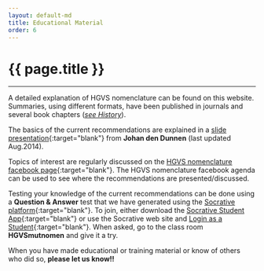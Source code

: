 ```yaml
---
layout: default-md
title: Educational Material
order: 6
---
```


# {{ page.title }}

* * * 

A detailed explanation of HGVS nomenclature can be found on this website. Summaries, using different formats, have been published in journals and several book chapters ([_see History_](/history/)).

The basics of the current recommendations are explained in a [slide presentation](http://www.hgvs.org/mutnomen/HGVS-basics2014.pdf){:target="blank"} from **Johan den Dunnen** (last updated Aug.2014).

Topics of interest are regularly discussed on the [HGVS nomenclature facebook page](https://www.facebook.com/HGVSmutnomen){:target="blank"}. The HGVS nomenclature facebook agenda can be used to see where the recommendations are presented/discussed.

Testing your knowledge of the current recommendations can be done using a **Question & Answer** test that we have generated using the [Socrative platform](http:www.socrative.com){:target="blank"}. To join, either download the [Socrative Student App](http://www.socrative.com/apps.php){:target="blank"} or use the Socrative web site and [Login as a Student](https://b.socrative.com/login/student/){:target="blank"}. When asked, go to the class room **HGVSmutnomen** and give it a try.

When you have made educational or training material or know of others who did so, **please let us know!!**
